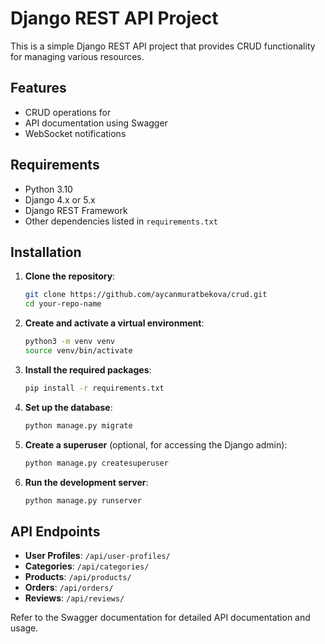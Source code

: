 # Django REST API Project

This is a simple Django REST API project that provides CRUD functionality for managing various resources.

## Features

- CRUD operations for
- API documentation using Swagger
- WebSocket notifications

## Requirements

- Python 3.10
- Django 4.x or 5.x
- Django REST Framework
- Other dependencies listed in `requirements.txt`

## Installation

1. **Clone the repository**:
    ```bash
    git clone https://github.com/aycanmuratbekova/crud.git
    cd your-repo-name
    ```

2. **Create and activate a virtual environment**:
    ```bash
    python3 -m venv venv
    source venv/bin/activate
    ```

3. **Install the required packages**:
    ```bash
    pip install -r requirements.txt
    ```

4. **Set up the database**:
    ```bash
    python manage.py migrate
    ```

5. **Create a superuser** (optional, for accessing the Django admin):
    ```bash
    python manage.py createsuperuser
    ```

6. **Run the development server**:
    ```bash
    python manage.py runserver
    ```

## API Endpoints

- **User Profiles**: `/api/user-profiles/`
- **Categories**: `/api/categories/`
- **Products**: `/api/products/`
- **Orders**: `/api/orders/`
- **Reviews**: `/api/reviews/`

Refer to the Swagger documentation for detailed API documentation and usage.
